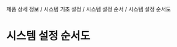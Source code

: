 <!--breadcrumb:제품 상세 정보 / 시스템 기초 설정 / 시스템 설정 순서 / 시스템 설정 순서도--><span class="md-breadcrumb">제품 상세 정보 / 시스템 기초 설정 / 시스템 설정 순서 / 시스템 설정 순서도</span>
# 시스템 설정 순서도
